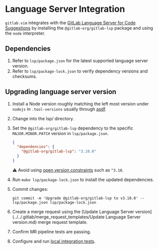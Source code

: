 # Language Server Integration

`gitlab.vim` integrates with the [GitLab Language Server for Code Suggestions](https://gitlab.com/gitlab-org/editor-extensions/gitlab-language-server-for-code-suggestions) by installing the `@gitlab-org/gitlab-lsp` package and using the `node` interpreter.

## Dependencies

1. Refer to `lsp/package.json` for the latest supported language server version.
1. Refer to `lsp/package-lock.json` to verify dependency versions and checksums.

## Upgrading language server version

1. Install a Node version roughly matching the left most version under `nodejs` in `.tool-versions` usually through [asdf](https://asdf-vm.com).
1. Change into the lsp/ directory.
1. Set the `@gitlab-org/gitlab-lsp` dependency to the specific `MAJOR.MINOR.PATCH` version in `lsp/package.json`.

   ```json
   {
     "dependencies": {
       "@gitlab-org/gitlab-lsp": "3.10.0"
     }
   }
   ```

   :warning: Avoid using [open version constraints](https://gitlab.com/gitlab-org/editor-extensions/gitlab.vim/-/issues/56#note_1591643547) such as `^3.10`.
1. Run `make lsp/package-lock.json` to install the updated dependencies.
1. Commit changes:

   ```shell
   git commit -m 'Upgrade @gitlab-org/gitlab-lsp to v3.10.0' -- lsp/package.json lsp/package-lock.json
   ```

1. Create a merge request using the [Update Language Server version](../../.gitlab/merge_request_templates/Update Language Server version.md) merge request template.
1. Confirm MR pipeline tests are passing.
1. Configure and run [local integration tests](testing.md#integration-tests).
